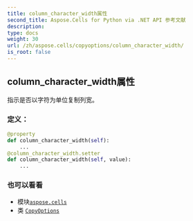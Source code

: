 ```yaml
---
title: column_character_width属性
second_title: Aspose.Cells for Python via .NET API 参考文献
description:
type: docs
weight: 30
url: /zh/aspose.cells/copyoptions/column_character_width/
is_root: false
---
```

## column_character_width属性

指示是否以字符为单位复制列宽。
### 定义：
```python
@property
def column_character_width(self):
    ...
@column_character_width.setter
def column_character_width(self, value):
    ...
```

### 也可以看看
* 模块[`aspose.cells`](../../)
* 类 [`CopyOptions`](/cells/python-net/zh/aspose.cells/copyoptions)
